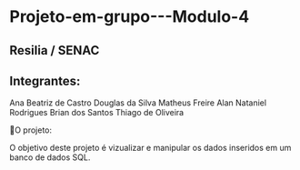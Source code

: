 # Projeto-em-grupo---Modulo-4

## Resilia / SENAC
## Integrantes:
Ana Beatriz de Castro
Douglas da Silva
Matheus Freire
Alan Nataniel Rodrigues
Brian dos Santos
Thiago de Oliveira

📜O projeto:

O objetivo deste projeto é vizualizar e manipular os dados inseridos em um banco de dados SQL.

